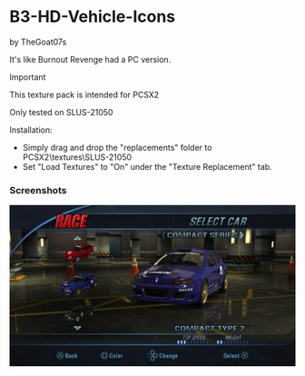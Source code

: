 # B3-HD-Vehicle-Icons
by TheGoat07s

It's like Burnout Revenge had a PC version.

> [!IMPORTANT]
> This texture pack is intended for PCSX2
> 
> Only tested on SLUS-21050
>
> Installation:
> * Simply drag and drop the "replacements" folder to PCSX2\textures\SLUS-21050
> * Set "Load Textures" to "On" under the "Texture Replacement" tab.

### Screenshots
![](screenshots/Screenshot.png)
